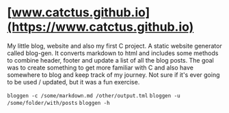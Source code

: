 # [www.catctus.github.io](https://www.catctus.github.io)

My little blog, website and also my first C project. A static website generator called blog-gen. 
It converts markdown to html and includes some methods to combine header, footer and update a 
list of all the blog posts. The goal was to create something to get more familiar with C and also have somewhere
to blog and keep track of my journey. Not sure if it's ever going to be used / updated, but it was a fun exercise. 

`bloggen -c /some/markdown.md /other/output.tml`
`bloggen -u /some/folder/with/posts`
`bloggen -h` 

